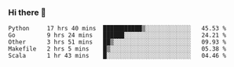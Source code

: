 ### Hi there 👋

<!--
**yeya24/yeya24** is a ✨ _special_ ✨ repository because its `README.md` (this file) appears on your GitHub profile.

Here are some ideas to get you started:

- 🔭 I’m currently working on ...
- 🌱 I’m currently learning ...
- 👯 I’m looking to collaborate on ...
- 🤔 I’m looking for help with ...
- 💬 Ask me about ...
- 📫 How to reach me: ...
- 😄 Pronouns: ...
- ⚡ Fun fact: ...
-->

<!--START_SECTION:waka-->
```text
Python     17 hrs 40 mins  ███████████▒░░░░░░░░░░░░░   45.53 % 
Go         9 hrs 24 mins   ██████░░░░░░░░░░░░░░░░░░░   24.21 % 
Other      3 hrs 51 mins   ██▒░░░░░░░░░░░░░░░░░░░░░░   09.93 % 
Makefile   2 hrs 5 mins    █▒░░░░░░░░░░░░░░░░░░░░░░░   05.38 % 
Scala      1 hr 43 mins    █░░░░░░░░░░░░░░░░░░░░░░░░   04.46 % 
```
<!--END_SECTION:waka-->
